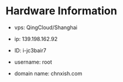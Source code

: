 # Hardware Information

  + vps: QingCloud/Shanghai

  + ip: 139.198.162.92

  + ID: i-jc3bair7

  + username: root

  + domain name: chnxish.com

